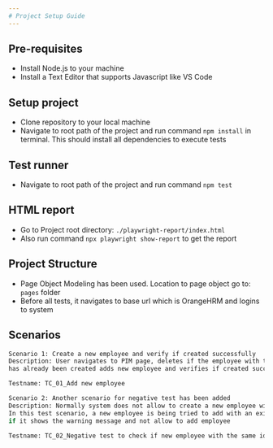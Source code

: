 ```yaml
---
# Project Setup Guide
---
```


## Pre-requisites
* Install Node.js to your machine
* Install a Text Editor that supports Javascript like VS Code

## Setup project
* Clone repository to your local machine
* Navigate to root path of the project and run command `npm install` in terminal. This should install all dependencies to execute tests

## Test runner
* Navigate to root path of the project and run command `npm test`

## HTML report
* Go to Project root directory: `./playwright-report/index.html`
* Also run command `npx playwright show-report` to get the report

## Project Structure
* Page Object Modeling has been used. Location to page object go to: `pages` folder
* Before all tests, it navigates to base url which is OrangeHRM and logins to system

## Scenarios

```bash
Scenario 1: Create a new employee and verify if created successfully
Description: User navigates to PIM page, deletes if the employee with the same name
has already been created adds new employee and verifies if created successfully

Testname: TC_01_Add new employee
```

```bash
Scenario 2: Another scenario for negative test has been added
Description: Normally system does not allow to create a new employee with an existing employee id
In this test scenario, a new employee is being tried to add with an existing employee id and checked
if it shows the warning message and not allow to add employee

Testname: TC_02_Negative test to check if new employee with the same id can not be created
```